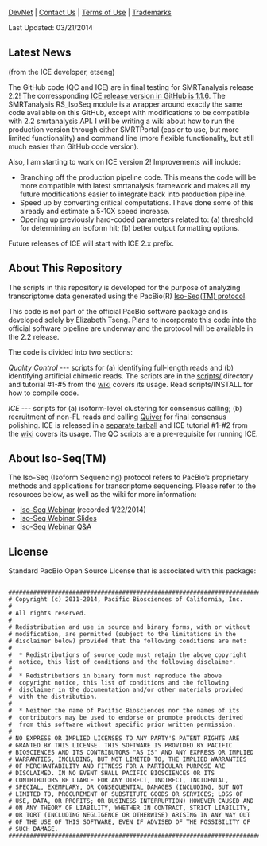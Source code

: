[DevNet](https://github.com/PacificBiosciences/cDNA_primer/wiki) | <a href="mailto:devnet@pacificbiosciences.com">Contact Us</a> | [Terms of Use](http://pacbiodevnet.com/Terms_of_Use.html) | [Trademarks](http://pacb.com/terms-of-use/index.html#trademarks)

Last Updated: 03/21/2014

## Latest News

(from the ICE developer, etseng)

The GitHub code (QC and ICE) are in final testing for SMRTanalysis release 2.2! The corressponding [ICE release version in GitHub is 1.1.6](https://github.com/PacificBiosciences/cDNA_primer/releases). The SMRTanalysis RS_IsoSeq module is a wrapper around exactly the same code available on this GitHub, except with modifications to be compatible with 2.2 smrtanalysis API. I will be writing a wiki about how to run the production version through either SMRTPortal (easier to use, but more limited functionality) and command line (more flexible functionality, but still much easier than GitHub code version).

Also, I am starting to work on ICE version 2! Improvements will include:

- Branching off the production pipeline code. This means the code will be more compatible with latest smrtanalysis framework and makes all my future modifications easier to integrate back into production pipeline.
- Speed up by converting critical computations. I have done some of this already and estimate a 5-10X speed increase.
- Opening up previously hard-coded parameters related to: (a) threshold for determining an isoform hit; (b) better output formatting options.


Future releases of ICE will start with ICE 2.x prefix.



## About This Repository

The scripts in this repository is developed for the purpose of analyzing transcriptome data generated using the PacBio(R) [Iso-Seq(TM) protocol](http://www.smrtcommunity.com/Share/Protocol?id=a1q70000000HqSvAAK&strRecordTypeName=Protocol). 


This code is not part of the official PacBio software package and is developed solely by Elizabeth Tseng. Plans to incorporate this code into the official software pipeline are underway and the protocol will be available in the 2.2 release.


The code is divided into two sections:

*Quality Control* --- scripts for (a) identifying full-length reads and (b) identifying artificial chimeric reads. The scripts are in the [scripts/](https://github.com/PacificBiosciences/cDNA_primer/tree/master/scripts) directory and tutorial #1-#5 from the [wiki](https://github.com/PacificBiosciences/cDNA_primer/wiki) covers its usage. Read scripts/INSTALL for how to compile code.

*ICE* --- scripts for (a) isoform-level clustering for consensus calling; (b) recruitment of non-FL reads and calling [Quiver](https://github.com/PacificBiosciences/GenomicConsensus/blob/master/doc/HowToQuiver.rst) for final consensus polishing. ICE is released in a [separate tarball](https://github.com/PacificBiosciences/cDNA_primer/releases) and ICE tutorial #1-#2 from the [wiki](https://github.com/PacificBiosciences/cDNA_primer/wiki) covers its usage. The QC scripts are a pre-requisite for running ICE.


## About Iso-Seq(TM)

The Iso-Seq (Isoform Sequencing) protocol refers to PacBio’s proprietary methods and applications for transcriptome sequencing. Please refer to the resources below, as well as the wiki for more information:

* [Iso-Seq Webinar](https://s3.amazonaws.com/files.pacb.com/Customer+Webinars/MCF-7+Transcriptome+Iso-Seq+Webinar+01+22+14.wmv) (recorded 1/22/2014)
* [Iso-Seq Webinar Slides](https://s3.amazonaws.com/files.pacb.com/pdf/Iso-Seq+Bioinformatics+Analysis+of+the+Human+MCF-7+Transcriptome.pdf)
* [Iso-Seq Webinar Q&A](https://s3.amazonaws.com/files.pacb.com/Customer+Webinars/Iso-Seq+Webinar+Q%26A.pdf)


## License

Standard PacBio Open Source License that is associated with this package:

```

#################################################################################$$
# Copyright (c) 2011-2014, Pacific Biosciences of California, Inc.
#
# All rights reserved.
#
# Redistribution and use in source and binary forms, with or without
# modification, are permitted (subject to the limitations in the
# disclaimer below) provided that the following conditions are met:
#
#  * Redistributions of source code must retain the above copyright
#  notice, this list of conditions and the following disclaimer.
#
#  * Redistributions in binary form must reproduce the above
#  copyright notice, this list of conditions and the following
#  disclaimer in the documentation and/or other materials provided
#  with the distribution.
#
#  * Neither the name of Pacific Biosciences nor the names of its
#  contributors may be used to endorse or promote products derived
#  from this software without specific prior written permission.
#
# NO EXPRESS OR IMPLIED LICENSES TO ANY PARTY'S PATENT RIGHTS ARE
# GRANTED BY THIS LICENSE. THIS SOFTWARE IS PROVIDED BY PACIFIC
# BIOSCIENCES AND ITS CONTRIBUTORS "AS IS" AND ANY EXPRESS OR IMPLIED
# WARRANTIES, INCLUDING, BUT NOT LIMITED TO, THE IMPLIED WARRANTIES
# OF MERCHANTABILITY AND FITNESS FOR A PARTICULAR PURPOSE ARE
# DISCLAIMED. IN NO EVENT SHALL PACIFIC BIOSCIENCES OR ITS
# CONTRIBUTORS BE LIABLE FOR ANY DIRECT, INDIRECT, INCIDENTAL,
# SPECIAL, EXEMPLARY, OR CONSEQUENTIAL DAMAGES (INCLUDING, BUT NOT
# LIMITED TO, PROCUREMENT OF SUBSTITUTE GOODS OR SERVICES; LOSS OF
# USE, DATA, OR PROFITS; OR BUSINESS INTERRUPTION) HOWEVER CAUSED AND
# ON ANY THEORY OF LIABILITY, WHETHER IN CONTRACT, STRICT LIABILITY,
# OR TORT (INCLUDING NEGLIGENCE OR OTHERWISE) ARISING IN ANY WAY OUT
# OF THE USE OF THIS SOFTWARE, EVEN IF ADVISED OF THE POSSIBILITY OF
# SUCH DAMAGE.
#################################################################################$$
```
